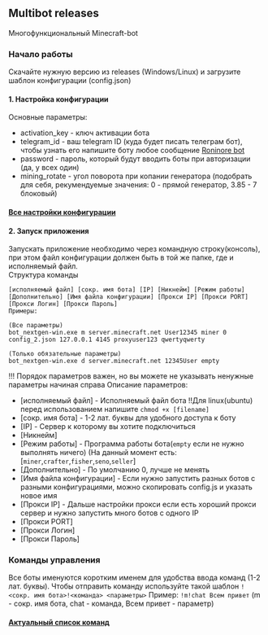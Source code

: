 ## Multibot releases
Многофункциональный Minecraft-bot

### Начало работы
Скачайте нужную версию из releases (Windows/Linux) и загрузите шаблон конфигурации (config.json)
#### 1. Настройка конфигурации
Основные параметры:
- activation_key - ключ активации бота
- telegram_id - ваш telegram ID (куда будет писать телеграм бот), чтобы узнать его напишите боту любое сообщение [Roninore bot](http://t.me/roninore_bot)
- password - пароль, который будут вводить боты при авторизации (да, у всех один)
- mining_rotate - угол поворота при копании генератора (подобрать для себя, рекумендуемые значения: 0 - прямой генератор, 3.85 - 7 блоковый)  
#### [Все настройки конфигурации](config.md)

 #### 2. Запуск приложения
 Запускать приложение необходимо через командную строку(консоль), при этом файл конфигурации должен быть в той же папке, где и исполняемый файл.  
 Структура команды  
 ```
 [исполняемый файл] [сокр. имя бота] [IP] [Никнейм] [Режим работы] [Дополнительно] [Имя файла конфигурации] [Прокси IP] [Прокси PORT] [Прокси Логин] [Прокси Пароль]
 Примеры:
 
 (Все параметры)
 bot_nextgen-win.exe m server.minecraft.net User12345 miner 0 config_2.json 127.0.0.1 4145 proxyuser123 qwertyqwerty
 
 (Только обязательные параметры)
 bot_nextgen-win.exe d server.minecraft.net 12345User empty
 ```
 !!! Порядок параметров важен, но вы можете не указывать ненужные параметры начиная справа
 Описание параметров:
 - [исполняемый файл] - Исполняемый файл бота !!Для linux(ubuntu) перед использованием напишите `chmod +x [filename]`
 - [сокр. имя бота] - 1-2 лат. буквы для удобного доступа к боту
 - [IP] - Сервер к которому вы хотите подключиться
 - [Никнейм]
 - [Режим работы] - Программа работы бота(`empty` если не нужно выполнять ничего) (На данный момент есть: [`miner`,`crafter`,`fisher`,`seno`,`seller`]
 - [Дополнительно] - По умолчанию 0, лучше не менять
 - [Имя файла конфигурации] - Если нужно запустить разных ботов с разными конфигурациями, можно скопировать config.js и указать новое имя
 - [Прокси IP] - Дальше настройки прокси если есть хороший прокси сервер и нужно запустить много ботов с одного IP
 - [Прокси PORT]
 - [Прокси Логин] 
 - [Прокси Пароль]


### Команды управления
Все боты именуются коротким именем для удобства ввода команд (1-2 лат. буквы). 
Чтобы отправить команду используйте такой шаблон `!<сокр. имя бота>!<команда> <параметры>`
Пример: `!m!chat Всем привет` (m - сокр. имя бота, chat - команда, Всем привет - параметр)  
#### [Актуальный список команд](/commands.md)


